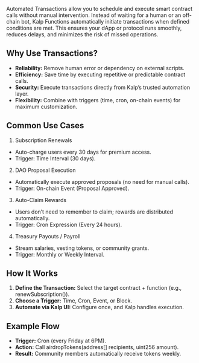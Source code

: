 Automated Transactions allow you to schedule and execute smart contract calls without manual intervention. Instead of waiting for a human or an off-chain bot, Kalp Functions automatically initiate transactions when defined conditions are met.
This ensures your dApp or protocol runs smoothly, reduces delays, and minimizes the risk of missed operations.

## Why Use Transactions?

- **Reliability:** Remove human error or dependency on external scripts. 
- **Efficiency:** Save time by executing repetitive or predictable contract calls. 
- **Security:** Execute transactions directly from Kalp’s trusted automation layer. 
- **Flexibility:** Combine with triggers (time, cron, on-chain events) for maximum customization. 

## Common Use Cases

1. Subscription Renewals 
- Auto-charge users every 30 days for premium access. 
- Trigger: Time Interval (30 days). 

2. DAO Proposal Execution 
- Automatically execute approved proposals (no need for manual calls). 
- Trigger: On-chain Event (Proposal Approved). 

3. Auto-Claim Rewards 
- Users don’t need to remember to claim; rewards are distributed automatically. 
- Trigger: Cron Expression (Every 24 hours). 

4. Treasury Payouts / Payroll 
- Stream salaries, vesting tokens, or community grants. 
- Trigger: Monthly or Weekly Interval. 

## How It Works

1. **Define the Transaction:** Select the target contract + function (e.g., renewSubscription()). 
2. **Choose a Trigger:** Time, Cron, Event, or Block. 
3. **Automate via Kalp UI:** Configure once, and Kalp handles execution. 

## Example Flow

- **Trigger:** Cron (every Friday at 6PM). 
- **Action:** Call airdropTokens(address[] recipients, uint256 amount). 
- **Result:** Community members automatically receive tokens weekly. 
